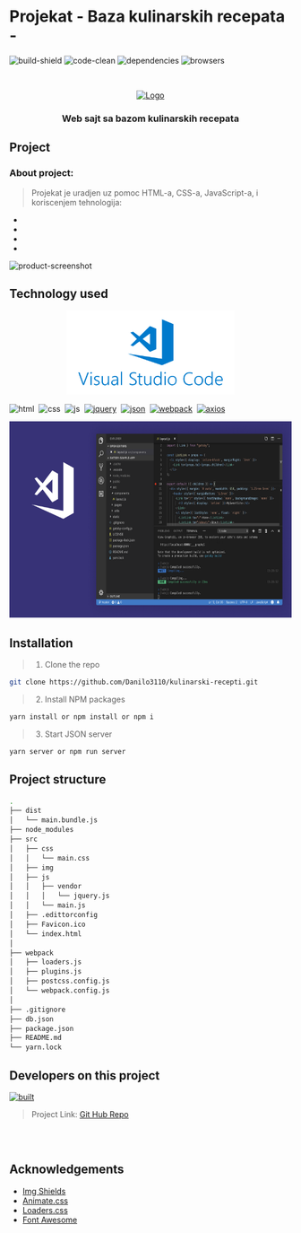 # Projekat - Baza kulinarskih recepata - 

![build-shield]
![code-clean]
![dependencies]
![browsers]


<br />
<p align="center">
  <a href="">
    <img src="" alt="Logo" width="240" height="60">
  </a>

<h3 align="center">Web sajt sa bazom kulinarskih recepata</h3>

## Project
### About project:
> Projekat je uradjen uz pomoc HTML-a, CSS-a, JavaScript-a, i koriscenjem tehnologija:
- 
-
-
- 

![product-screenshot]

## Technology used

<p align="center">
    <img src="./forReadme/visualstudiocode.png" alt="Logo" width="300" height="150">

![html]&nbsp;
![css]&nbsp;
![js]&nbsp;
[![jquery]](https://jquery.com)&nbsp;
[![json]](https://my-json-server.typicode.com/)&nbsp;
[![webpack]](https://webpack.js.org/)&nbsp;
[![axios]](https://www.npmjs.com/package/axios)
<br>
<p align="center">
    <img src="./forReadme/vscode.png" alt="Logo" width="700" height="350">
<br>

## Installation

> 1. Clone the repo
```sh
git clone https://github.com/Danilo3110/kulinarski-recepti.git
```
> 2. Install NPM packages
```sh
yarn install or npm install or npm i
```
> 3. Start JSON server
```sh
yarn server or npm run server
```

## Project structure
```sh
.
├── dist
│   └── main.bundle.js
├── node_modules
├── src
│   ├── css
│   │   └── main.css
│   ├── img
│   ├── js
│   │   ├── vendor
│   │   │   └── jquery.js
│   │   └── main.js
│   ├── .edittorconfig
│   ├── Favicon.ico
│   └── index.html
│
├── webpack
│   ├── loaders.js
│   ├── plugins.js
│   ├── postcss.config.js
│   └── webpack.config.js
│
├── .gitignore
├── db.json
├── package.json
├── README.md
└── yarn.lock
```

## Developers on this project

[![built]](https://github.com/Danilo3110)<br>

> Project Link: [Git Hub Repo](https://github.com/Danilo3110/kulinarski-recepti)

<br><br>

## Acknowledgements

* [Img Shields](https://shields.io)
* [Animate.css](https://daneden.github.io/animate.css)
* [Loaders.css](https://connoratherton.com/loaders)
* [Font Awesome](https://fontawesome.com)

<!-- LINKS & IMAGES -->
[build-shield]: https://img.shields.io/badge/build-passing-brightgreen.svg?style=popout
[code-clean]: https://img.shields.io/badge/code_style-standard-brightgreen.svg?style=popout
[dependencies]: https://img.shields.io/badge/dependencies-up_to_date-brightgreen.svg?style=popout
[browsers]: https://img.shields.io/badge/browsers-Chrome|Firefox|Opera|Brave-blue.svg?style=popout
[built]: https://img.shields.io/badge/BUILT_BY_DEVELOPER-_Danilo_Lukic-important.svg?style=for-the-badge&logo=git
[html]: https://img.shields.io/badge/HTML-v5-red.svg?style=popout-square&logo=html5
[css]: https://img.shields.io/badge/CSS-v3-blue.svg?style=popout-square&logo=css3
[js]: https://img.shields.io/badge/JavaScript-ES6-yellow.svg?style=popout-square&logo=javascript
[jquery]: https://img.shields.io/badge/jQuery-v3.3.1-violet.svg?style=popout-square&logo=jquery
[json]: https://img.shields.io/badge/JSON-v0.14.2-green.svg?style=popout-square&logo=json
[webpack]: https://img.shields.io/badge/WebPack-v4.29.6-blue.svg?style=popout-square&logo=webpack
[axios]: https://img.shields.io/badge/AXIOS-v0.18-lightblue.svg?style=popout-square&logo=codesandbox
[product-screenshot]: ./forReadme/ss.jpg